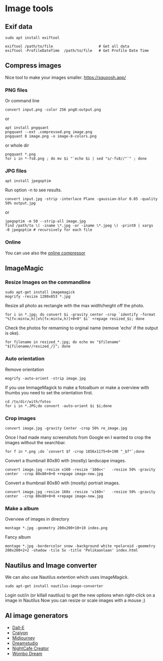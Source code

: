 # Image tools

## Exif data

    sudo apt install exiftool

    exiftool /path/to/file                     # Get all data
    exiftool -ProfileDateTime  /path/to/file   # Get Profile Date Time

## Compress images

Nice tool to make your images smaller. <https://squoosh.app/>

### PNG files

Or command line

    convert input.png -color 256 png8:output.png

or

    apt install pngquant
    pngquant --ext .compressed.png image.png
    pngquant 8 image.png -o image-8-colors.png

or whole dir

    pngquant *.png
    for i in *-fs8.png ; do mv $i "`echo $i | sed "s/-fs8//"`" ; done

### JPG files

    apt install jpegoptim

Run option -n to see results.

    convert input.jpg -strip -interlace Plane -gaussian-blur 0.05 -quality 50% output.jpg

or

    jpegoptim -m 50 --strip-all image.jpg
    find /path/to \( -iname \*.jpg -or -iname \*.jpeg \) -print0 | xargs -0 jpegoptim # recursively for each file

### Online

You can use also the [online compressor](https://compressor.io/)

## ImageMagic

### Resize Images on the commandline

    sudo apt-get install imagemagick
    mogrify -resize 1280x853 *.jpg

Resize all photo as rectangle with the max width/height off the photo.

    for i in *.jpg; do convert $i -gravity center -crop `identify -format "%[fx:min(w,h)]x%[fx:min(w,h)]+0+0" $i` +repage resized_$i; done

Check the photos for remaming to orginal name (remove 'echo' if the output is oke).


    for filename in resized_*.jpg; do echo mv "$filename" "${filename//resized_/}"; done


### Auto orientation

Remove orientation

    mogrify -auto-orient -strip image.jpg

If you use ImmageMagick to make a fotoalbum or make a overview with thumbs you need to set the orientation first.

    cd /to/dir/with/fotos
    for i in *.JPG;do convert -auto-orient $i $i;done

### Crop images

    convert image.jpg -gravity Center -crop 50% re_image.jpg

Once I had made many screenshots from Google en I wanted to crop the images without the searchbar.

    for f in *.png ;do `convert $f -crop 1856x1175+0+190 "_$f"`;done

Convert a thumbnail 80x80 with (mostly) landscape images.

    convert image.jpg -resize x160 -resize '160x<'   -resize 50% -gravity center  -crop 80x80+0+0 +repage image-new.jpg

Convert a thumbnail 80x80 with (mostly) portrait images.

    convert image.jpg -resize 160x -resize 'x160<'   -resize 50% -gravity center  -crop 80x80+0+0 +repage image-new.jpg

### Make a album

Overview of  images in directory

    montage *.jpg -geometry 200x200+10+10 index.png

Fancy album

    montage *.jpg -bordercolor snow -background white +polaroid -geometry 200x200+2+2 -shadow -tile 5x -title 'Pelikaanlaan' index.html

## Nautilus and Image converter

We can also use Nautilus extention which uses ImageMagick.

    sudo apt-get install nautilus-image-converter

Login out/in (or killall nautilus) to get the new options when right-click on a image in Nautilus
Now you can resize or scale images with a mouse ;)

## AI image generators

* [Dall-E](https://openai.com/dall-e-2/)
* [Craiyon](https://www.craiyon.com/)
* [Midjourney](https://www.midjourney.com/)
* [Dreamstudio](https://beta.dreamstudio.ai)
* [NightCafe Creator](https://creator.nightcafe.studio/create)
* [Wombo Dream](https://dream.ai/create)
